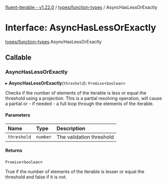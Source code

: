 [fluent-iterable - v1.22.0](../README.md) / [types/function-types](../modules/types_function_types.md) / AsyncHasLessOrExactly

# Interface: AsyncHasLessOrExactly

[types/function-types](../modules/types_function_types.md).AsyncHasLessOrExactly

## Callable

### AsyncHasLessOrExactly

▸ **AsyncHasLessOrExactly**(`threshold`): `Promise`<`boolean`\>

Checks if the number of elements of the iterable is less or equal the threshold using a projection. This is a partial resolving operation, will cause a partial or - if needed - a full loop through the elements of the iterable.

#### Parameters

| Name | Type | Description |
| :------ | :------ | :------ |
| `threshold` | `number` | The validation threshold |

#### Returns

`Promise`<`boolean`\>

True if the number of elements of the iterable is lesser or equal the threshold and false if it is not.
